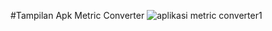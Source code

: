 #Tampilan Apk Metric Converter 
![aplikasi metric converter1](https://github.com/user-attachments/assets/a12f625c-6a8a-4938-bc8b-5575240eb277)

